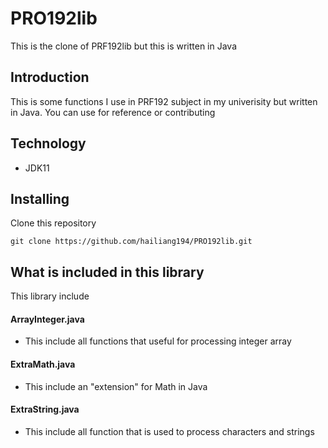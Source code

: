 # PRO192lib
This is the clone of PRF192lib but this is written in Java

## Introduction
This is some functions I use in PRF192 subject in my univerisity but written in Java. You can use for reference or contributing

## Technology
 * JDK11

## Installing
Clone this repository
```
git clone https://github.com/hailiang194/PRO192lib.git 
```

## What is included in this library
This library include

#### ArrayInteger.java
 * This include all functions that useful for processing integer array

#### ExtraMath.java
 * This include an "extension" for Math in Java

#### ExtraString.java
 * This include all function that is used to process characters and strings

